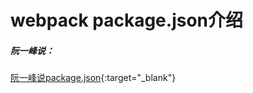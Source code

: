 # webpack package.json介绍

##### 阮一峰说：
[阮一峰说package.json](http://javascript.ruanyifeng.com/nodejs/packagejson.html){:target="_blank"}

